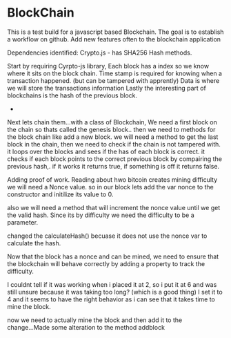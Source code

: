 # BlockChain

This is a test build for a javascript based Blockchain. 
The goal is to establish a workflow on github.
Add new features often to the blockchain application

Dependencies identified:
Crypto.js - has SHA256 Hash methods. 

Start by requiring Cyrpto-js library,
Each block has a index so we know where it sits on the block chain. 
Time stamp is required for knowing when a transaction happened. (but can be tampered with apprently)
Data is where we will store the transactions information
Lastly the interesting part of blockchains is the hash of the previous block.

-
Next lets chain them...with a class of Blockchain,
We need a first block on the chain so thats called the genesis block..
then we need to methods for the block chain like add a new block.
we will need a method to get the last block in the chain, then we need to check if the chain is not tampered with. it loops over the blocks and sees if the has of each block is correct. it checks if each block points to the correct previous block by compairing the previous hash,. if it works it returns true, if something is off it returns false. 

Adding proof of work.
Reading about hwo bitcoin creates mining difficulty we will need a Nonce value. 
so in our block lets add the var nonce to the constructor and initilize its value to 0.

also we will need a method that will increment the nonce value until we get the valid hash. Since its by difficulty we need the difficulty to be a parameter. 

changed the calculateHash() becuase it does not use the nonce var to calculate the hash. 

Now that the block has a nonce and can be mined, we need to ensure that the blockchain will behave correctly by adding a property to track the difficulty. 

I couldnt tell if it was working when i placed it at 2, so i put it at 6 and was still unsure because it was taking too long? (which is a good thing) I set it to 4 and it seems to have the right behavior as i can see that it takes time to mine the block. 

now we need to actually mine the block and then add it to the change...Made some alteration to the method addblock

